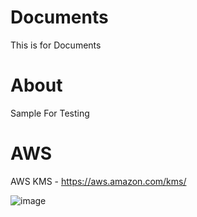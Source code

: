 # Documents
This is for Documents

# About
Sample For Testing


# AWS

AWS KMS - https://aws.amazon.com/kms/

![image](https://github.com/gobikannanp/docs/assets/25682258/d943ad0d-a5b1-44a6-89dc-c736ecb379d1)
